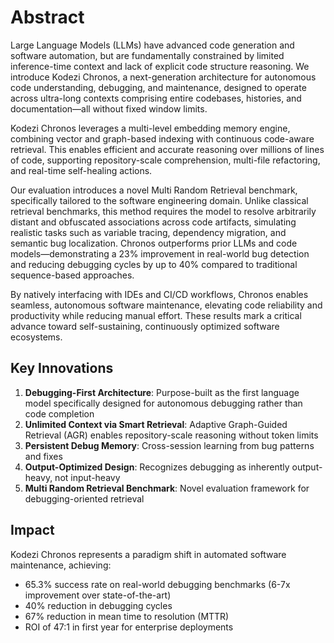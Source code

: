# Abstract

Large Language Models (LLMs) have advanced code generation and software automation, but are fundamentally constrained by limited inference-time context and lack of explicit code structure reasoning. We introduce Kodezi Chronos, a next-generation architecture for autonomous code understanding, debugging, and maintenance, designed to operate across ultra-long contexts comprising entire codebases, histories, and documentation—all without fixed window limits.

Kodezi Chronos leverages a multi-level embedding memory engine, combining vector and graph-based indexing with continuous code-aware retrieval. This enables efficient and accurate reasoning over millions of lines of code, supporting repository-scale comprehension, multi-file refactoring, and real-time self-healing actions.

Our evaluation introduces a novel Multi Random Retrieval benchmark, specifically tailored to the software engineering domain. Unlike classical retrieval benchmarks, this method requires the model to resolve arbitrarily distant and obfuscated associations across code artifacts, simulating realistic tasks such as variable tracing, dependency migration, and semantic bug localization. Chronos outperforms prior LLMs and code models—demonstrating a 23% improvement in real-world bug detection and reducing debugging cycles by up to 40% compared to traditional sequence-based approaches.

By natively interfacing with IDEs and CI/CD workflows, Chronos enables seamless, autonomous software maintenance, elevating code reliability and productivity while reducing manual effort. These results mark a critical advance toward self-sustaining, continuously optimized software ecosystems.

## Key Innovations

1. **Debugging-First Architecture**: Purpose-built as the first language model specifically designed for autonomous debugging rather than code completion
2. **Unlimited Context via Smart Retrieval**: Adaptive Graph-Guided Retrieval (AGR) enables repository-scale reasoning without token limits
3. **Persistent Debug Memory**: Cross-session learning from bug patterns and fixes
4. **Output-Optimized Design**: Recognizes debugging as inherently output-heavy, not input-heavy
5. **Multi Random Retrieval Benchmark**: Novel evaluation framework for debugging-oriented retrieval

## Impact

Kodezi Chronos represents a paradigm shift in automated software maintenance, achieving:
- 65.3% success rate on real-world debugging benchmarks (6-7x improvement over state-of-the-art)
- 40% reduction in debugging cycles
- 67% reduction in mean time to resolution (MTTR)
- ROI of 47:1 in first year for enterprise deployments